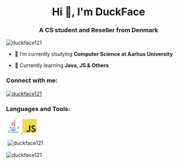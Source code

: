 <h1 align="center">Hi 👋, I'm DuckFace</h1>
<h3 align="center">A CS student and Reseller from Denmark</h3>

<p align="left"> <img src="https://komarev.com/ghpvc/?username=duckface121&label=Profile%20views&color=0e75b6&style=flat" alt="duckface121" /> </p>

- 🌱 I’m currently studying **Computer Science at Aarhus University**

- 📖 Currently learning **Java, JS & Others**

<h3 align="left">Connect with me:</h3>
<p align="left">
<a href="https://twitter.com/duckface121" target="blank"><img align="center" src="https://raw.githubusercontent.com/rahuldkjain/github-profile-readme-generator/master/src/images/icons/Social/twitter.svg" alt="duckface121" height="30" width="40" /></a>
</p>

<h3 align="left">Languages and Tools:</h3>
<p align="left"> <a href="https://www.java.com" target="_blank" rel="noreferrer"> <img src="https://raw.githubusercontent.com/devicons/devicon/master/icons/java/java-original.svg" alt="java" width="40" height="40"/> </a> <a href="https://developer.mozilla.org/en-US/docs/Web/JavaScript" target="_blank" rel="noreferrer"> <img src="https://raw.githubusercontent.com/devicons/devicon/master/icons/javascript/javascript-original.svg" alt="javascript" width="40" height="40"/> </a> </p>

<p>&nbsp;<img align="center" src="https://github-readme-stats.vercel.app/api?username=duckface121&show_icons=true&theme=dark&locale=en" alt="duckface121" /></p>

<p><img align="center" src="https://github-readme-streak-stats.herokuapp.com/?user=duckface121&theme=dark" alt="duckface121" /></p>

